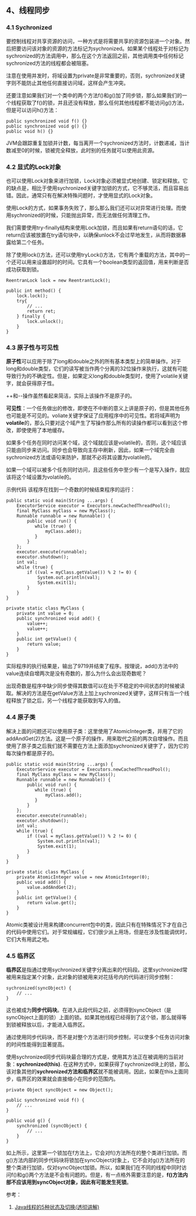 ## 4、线程同步

### 4.1 Sychronized

要控制线程对共享资源的访问，一种方式是将需要共享的资源包装进一个对象。然后把要访问该对象的资源的方法标记为sychronized。如果某个线程处于对标记为sychronized的方法调用中，那么在这个方法返回之前，其他调用类中任何标记sychronized方法的线程都会被阻塞。

注意在使用并发时，将域设置为private是非常重要的，否则，sychronized关键字则不能防止其他任何直接访问域，这样会产生冲突。

还要注意如果我们对一个类中的两个方法f()和g()加了同步锁，那么如果我们的一个线程获取了f()的锁，并且还没有释放，那么任何其他线程都不能访问g()方法，但是可以访问h()方法：

    public synchronized void f() {}
    public synchronized void g() {}
    public void h() {}

JVM会跟踪重复加锁并计数，每当离开一个sychronized方法时，计数递减，当计数减至0的时候，锁被完全释放，此时别的任务就可以使用此资源。

### 4.2 显式的Lock对象

也可以使用Lock对象来进行加锁，Lock对象必须被显式地创建、锁定和释放。它的缺点是，相比于使用sychronized关键字加锁的方式，它不够灵活，而且容易出错。因此，通常只有在解决特殊问题时，才使用显式的Lock对象。

使用Lock的方式，如果事务失败了，那么那么我们还可以对异常进行处理。而使用sychronized的时候，只能抛出异常，而无法做任何清理工作。

我们需要使用try-finally结构来使用Lock加锁，而且如果有return语句的话，它return应该被放置在try语句块中，以确保unlock不会过早地发生，从而将数据暴露给第二个任务。

除了使用lock()方法，还可以使用tryLock()方法，它有两个重载的方法，其中的一个还可以用来设置超时的时间。它具有一个boolean类型的返回值，用来判断是否成功获取到锁。

    ReentranLock lock = new ReentrantLock();

    public int method() {
        lock.lock();
        try{
            // ...
            return ret;
        } finally {
            lock.unlock();
        }
    }

### 4.3 原子性与可见性

**原子性**可以应用于除了long和double之外的所有基本类型上的简单操作。对于long和double类型，它们的读写被当作两个分离的32位操作来执行，这就有可能导致行为的不确定性。但是，如果定义long和double类型时，使用了volatile关键字，就会获得原子性。

++和--操作虽然看起来简洁，实际上该操作不是原子的。

**可见性**：一个任务做出的修改，即使在不中断的意义上讲是原子的，但是其他任务也可能是不可见的。voliate关键字保证了应用程序中的可见性。若将域声明为**volatile**的，那么只要对这个域产生了写操作那么所有的读操作都可以看到这个修改，即使使用了本地缓存。

如果多个任务在同时访问某个域，这个域就应该是volatile的，否则，这个域应该只能由同步来访问。同步也会导致向主存中刷新，因此，如果一个域完全由sychronized方法或语句来防护，那就不必将其设置为volatile的。

如果一个域可以被多个任务同时访问，且这些任务中至少有一个是写入操作，就应该将这个域设置为volatile的。

示例代码 该程序在找到一个奇数的时候结束程序的运行：

    public static void main(String ...args) {
        ExecutorService executor = Executors.newCachedThreadPool();
        final MyClass myClass = new MyClass();
        Runnable runnable = new Runnable() {
            public void run() {
               while (true) {
                   myClass.add();
               }
            }
        };
        executor.execute(runnable);
        executor.shutdown();
        int val;
        while (true) {
            if ((val = myClass.getValue()) % 2 != 0) {
                System.out.println(val);
                System.exit(1);
            }
        }
    }

    private static class MyClass {
        private int value = 0;
        public synchronized void add() {
            value++;
            value++;
        }
        public int getValue() {
            return value;
        }
    }

实际程序的执行结果是，输出了9719并结束了程序。按理说，add()方法中的value连续自增两次是没有奇数的，那么为什么会出现奇数呢？

出现奇数是程序中缺少同步使得其数值可以在处于不稳定的中间状态的时候被读取。解决的方法是在getValue方法上加上sychronized关键字，这样只有当一个线程释放了锁之后，另一个线程才能获取到写入的值。

### 4.4 原子类

解决上面的问题还可以使用原子类：这里使用了AtomicInteger类，并用了它的addAndGet(2)方法。这是一个原子的操作，用来取代之前的两次自增操作。而且使用了原子类之后我们就不需要在方法上面添加sychronized关键字了，因为它的每次操作都是原子的。

    public static void main(String ...args) {
        ExecutorService executor = Executors.newCachedThreadPool();
        final MyClass myClass = new MyClass();
        Runnable runnable = new Runnable() {
            public void run() {
               while (true) {
                   myClass.add();
               }
            }
        };
        executor.execute(runnable);
        executor.shutdown();
        int val;
        while (true) {
            if ((val = myClass.getValue()) % 2 != 0) {
                System.out.println(val);
                System.exit(1);
            }
        }
    }

    private static class MyClass {
        private AtomicInteger value = new AtomicInteger(0);
        public void add() {
            value.addAndGet(2);
        }
        public int getValue() {
            return value.get();
        }
    }

Atomic类被设计用来构建concurrent包中的类，因此只有在特殊情况下才在自己的代码中使用它们。对于常规编程，它们很少派上用场，但是在涉及性能调优时，它们大有用武之地。

### 4.5 临界区

**临界区**是指通过使用sychronized关键字分离出来的代码段。这里sychronized常被用来指定某个对象，此对象的锁被用来对花括号内的代码进行同步控制：

    sychronized(syncObject) {
        // ...
    }

这也被成为**同步代码块**。在进入此段代码之前，必须得到syncObject（是syncObject上面的锁）上面的锁。如果其他线程已经得到了这个锁，那么就得等到锁被释放以后，才能进入临界区。

通过使用同步代码块，而不是对整个方法进行同步控制，可以使多个任务访问对象的时间性能得到显著提高。

使用sychronized同步代码块最合理的方式是，使用其方法正在被调用的当前对象：**sychronized(this)**. 在这种方式中，如果获得了sychronized块上的锁，那么该对象其他的**sychronized方法和临界区**就不能被调用。因此，如果在this上面同步，临界区的效果就会直接缩小在同步的范围内。

    private Object syncObject = new Object();

    public synchronized void f() {
        // ...
    }

    public void g() {
        synchronized (syncObject) {
            // ...
        }
    }

如上所示，这里第一个锁加在f方法上，它会对f()方法所在的整个类进行加锁。而g()方法内部的同步代码块将锁加在syncObject对象上，它不会对g()方法所在的整个类进行加锁，仅对syncObject加锁。所以，如果我们在不同的线程中同时访问f()和g()两个方法是不会有问题的。但是，有一点格外需要注意的是，**f()方法内部不应该用到syncObject对象，因此有可能发生死锁**。

参考：
1. [Java线程的5种状态及切换(透彻讲解)](https://blog.csdn.net/pange1991/article/details/53860651)